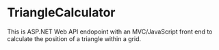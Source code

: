 # TriangleCalculator
This is ASP.NET Web API endopoint with an MVC/JavaScript front end to calculate the position of a triangle within a grid.
